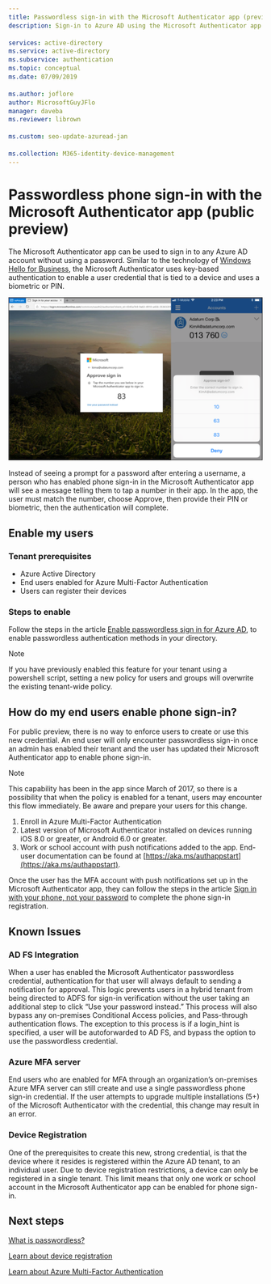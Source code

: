 ```yaml
---
title: Passwordless sign-in with the Microsoft Authenticator app (preview) - Azure Active Directory
description: Sign-in to Azure AD using the Microsoft Authenticator app without using your password (public preview)

services: active-directory
ms.service: active-directory
ms.subservice: authentication
ms.topic: conceptual
ms.date: 07/09/2019

ms.author: joflore
author: MicrosoftGuyJFlo
manager: daveba
ms.reviewer: librown

ms.custom: seo-update-azuread-jan

ms.collection: M365-identity-device-management
---
```

# Passwordless phone sign-in with the Microsoft Authenticator app (public preview)

The Microsoft Authenticator app can be used to sign in to any Azure AD account without using a password. Similar to the technology of [Windows Hello for Business](/windows/security/identity-protection/hello-for-business/hello-identity-verification), the Microsoft Authenticator uses key-based authentication to enable a user credential that is tied to a device and uses a biometric or PIN.

![Example of a browser sign-in asking for user to approve the sign-in](./media/howto-authentication-phone-sign-in/phone-sign-in-microsoft-authenticator-app.png)

Instead of seeing a prompt for a password after entering a username, a person who has enabled phone sign-in in the Microsoft Authenticator app will see a message telling them to tap a number in their app. In the app, the user must match the number, choose Approve, then provide their PIN or biometric, then the authentication will complete.

## Enable my users

### Tenant prerequisites

* Azure Active Directory
* End users enabled for Azure Multi-Factor Authentication
* Users can register their devices

### Steps to enable

Follow the steps in the article [Enable passwordless sign in for Azure AD](howto-authentication-passwordless-enable.md#enable-new-passwordless-authentication-methods), to enable passwordless authentication methods in your directory.

> [!NOTE]
> If you have previously enabled this feature for your tenant using a powershell script, setting a new policy for users and groups will overwrite the existing tenant-wide policy. 
>

## How do my end users enable phone sign-in?

For public preview, there is no way to enforce users to create or use this new credential. An end user will only encounter passwordless sign-in once an admin has enabled their tenant and the user has updated their Microsoft Authenticator app to enable phone sign-in.

> [!NOTE]
> This capability has been in the app since March of 2017, so there is a possibility that when the policy is enabled for a tenant, users may encounter this flow immediately. Be aware and prepare your users for this change.
>

1. Enroll in Azure Multi-Factor Authentication
1. Latest version of Microsoft Authenticator installed on devices running iOS 8.0 or greater, or Android 6.0 or greater.
1. Work or school account with push notifications added to the app. End-user documentation can be found at [https://aka.ms/authappstart](https://aka.ms/authappstart).

Once the user has the MFA account with push notifications set up in the Microsoft Authenticator app, they can follow the steps in the article [Sign in with your phone, not your password](../user-help/microsoft-authenticator-app-phone-signin-faq.md) to complete the phone sign-in registration.

## Known Issues

### AD FS Integration

When a user has enabled the Microsoft Authenticator passwordless credential, authentication for that user will always default to sending a notification for approval. This logic prevents users in a hybrid tenant from being directed to ADFS for sign-in verification without the user taking an additional step to click “Use your password instead.” This process will also bypass any on-premises Conditional Access policies, and Pass-through authentication flows. The exception to this process is if a login_hint is specified, a user will be autoforwarded to AD FS, and bypass the option to use the passwordless credential.

### Azure MFA server

End users who are enabled for MFA through an organization’s on-premises Azure MFA server can still create and use a single passwordless phone sign-in credential. If the user attempts to upgrade multiple installations (5+) of the Microsoft Authenticator with the credential, this change may result in an error.  

### Device Registration

One of the prerequisites to create this new, strong credential, is that the device where it resides is registered within the Azure AD tenant, to an individual user. Due to device registration restrictions, a device can only be registered in a single tenant. This limit means that only one work or school account in the Microsoft Authenticator app can be enabled for phone sign-in.

## Next steps

[What is passwordless?](concept-authentication-passwordless.md)

[Learn about device registration](../devices/overview.md#getting-devices-in-azure-ad)

[Learn about Azure Multi-Factor Authentication](../authentication/howto-mfa-getstarted.md)

